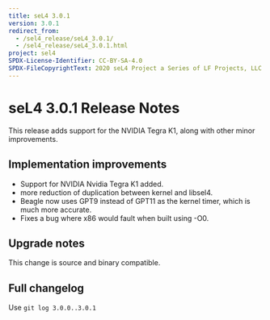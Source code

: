 ```yaml
---
title: seL4 3.0.1
version: 3.0.1
redirect_from:
  - /sel4_release/seL4_3.0.1/
  - /sel4_release/seL4_3.0.1.html
project: sel4
SPDX-License-Identifier: CC-BY-SA-4.0
SPDX-FileCopyrightText: 2020 seL4 Project a Series of LF Projects, LLC.
---
```

# seL4 3.0.1 Release Notes


This release adds support for the NVIDIA Tegra K1, along with other
minor improvements.

## Implementation improvements


- Support for NVIDIA Nvidia Tegra K1 added.
- more reduction of duplication between kernel and libsel4.
- Beagle now uses GPT9 instead of GPT11 as the kernel timer, which
      is much more accurate.
- Fixes a bug where x86 would fault when built using -O0.

## Upgrade notes


This change is source and binary compatible.

## Full changelog


Use `git log 3.0.0..3.0.1`
